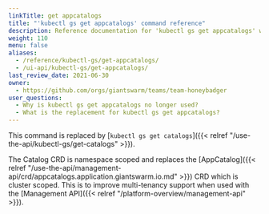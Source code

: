```yaml
---
linkTitle: get appcatalogs
title: "'kubectl gs get appcatalogs' command reference"
description: Reference documentation for 'kubectl gs get appcatalogs' which is replaced by 'kubectl gs get catalogs'.
weight: 110
menu: false
aliases:
  - /reference/kubectl-gs/get-appcatalogs/
  - /ui-api/kubectl-gs/get-appcatalogs/
last_review_date: 2021-06-30
owner:
  - https://github.com/orgs/giantswarm/teams/team-honeybadger
user_questions:
  - Why is kubectl gs get appcatalogs no longer used?
  - What is the replacement for kubectl gs get appcatalogs?
---
```


This command is replaced by  [`kubectl gs get catalogs`]({{< relref "/use-the-api/kubectl-gs/get-catalogs" >}}).

The Catalog CRD is namespace scoped and replaces the [AppCatalog]({{< relref "/use-the-api/management-api/crd/appcatalogs.application.giantswarm.io.md" >}})
CRD which is cluster scoped. This is to improve multi-tenancy support when used with the [Management API]({{< relref "/platform-overview/management-api" >}}).
